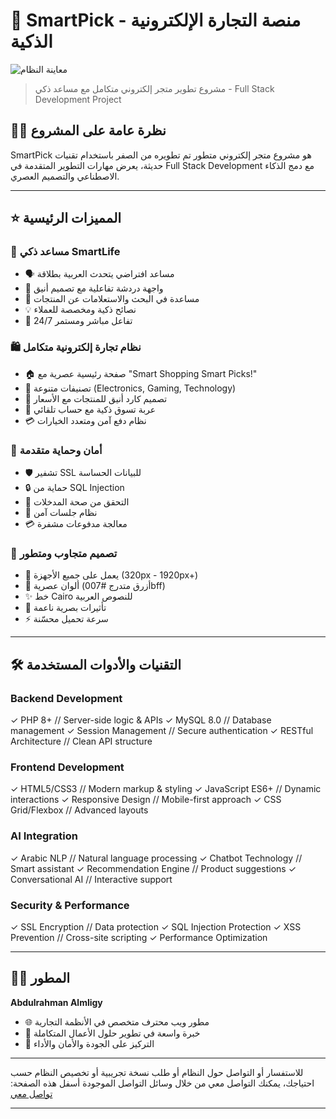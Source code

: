 # 🛒 SmartPick - منصة التجارة الإلكترونية الذكية

![معاينة النظام](https://aldhihaexams.com/video_2025-06-19_03-10-09.gif
)

> مشروع تطوير متجر إلكتروني متكامل مع مساعد ذكي - Full Stack Development Project

## 👨‍💻 نظرة عامة على المشروع

SmartPick هو مشروع متجر إلكتروني متطور تم تطويره من الصفر باستخدام تقنيات حديثة، يعرض مهارات التطوير المتقدمة في Full Stack Development مع دمج الذكاء الاصطناعي والتصميم العصري.

---

## ⭐ المميزات الرئيسية

### 🤖 مساعد ذكي SmartLife
- 🗣️ مساعد افتراضي يتحدث العربية بطلاقة
- 💬 واجهة دردشة تفاعلية مع تصميم أنيق
- 🎯 مساعدة في البحث والاستعلامات عن المنتجات
- 💡 نصائح ذكية ومخصصة للعملاء
- 🔄 تفاعل مباشر ومستمر 24/7

### 🛍️ نظام تجارة إلكترونية متكامل
- 🏠 صفحة رئيسية عصرية مع "Smart Shopping Smart Picks!"
- 📱 تصنيفات متنوعة (Electronics, Gaming, Technology)
- 🎨 تصميم كارد أنيق للمنتجات مع الأسعار
- 🛒 عربة تسوق ذكية مع حساب تلقائي
- 💳 نظام دفع آمن ومتعدد الخيارات

### 🔐 أمان وحماية متقدمة
- 🛡️ تشفير SSL للبيانات الحساسة
- 🔒 حماية من SQL Injection
- 🚫 التحقق من صحة المدخلات
- 🔑 نظام جلسات آمن
- 💳 معالجة مدفوعات مشفرة

### 📱 تصميم متجاوب ومتطور
- 📱 يعمل على جميع الأجهزة (320px - 1920px+)
- 🎨 ألوان عصرية (أزرق متدرج #007bff)
- ✨ خط Cairo للنصوص العربية
- 🌊 تأثيرات بصرية ناعمة
- ⚡ سرعة تحميل محسّنة

---

## 🛠️ التقنيات والأدوات المستخدمة

### Backend Development

✓ PHP 8+ // Server-side logic & APIs
✓ MySQL 8.0 // Database management
✓ Session Management // Secure authentication
✓ RESTful Architecture // Clean API structure


### Frontend Development

✓ HTML5/CSS3 // Modern markup & styling
✓ JavaScript ES6+ // Dynamic interactions
✓ Responsive Design // Mobile-first approach
✓ CSS Grid/Flexbox // Advanced layouts



### AI Integration
✓ Arabic NLP // Natural language processing
✓ Chatbot Technology // Smart assistant
✓ Recommendation Engine // Product suggestions
✓ Conversational AI // Interactive support


### Security & Performance
✓ SSL Encryption // Data protection
✓ SQL Injection Protection
✓ XSS Prevention // Cross-site scripting
✓ Performance Optimization



---

## 👨‍💻 المطور

**Abdulrahman Almligy**
- 🌐 مطور ويب محترف متخصص في الأنظمة التجارية
- 💼 خبرة واسعة في تطوير حلول الأعمال المتكاملة
- 🎯 التركيز على الجودة والأمان والأداء

---

للاستفسار أو التواصل حول النظام أو طلب نسخة تجريبية أو تخصيص النظام حسب احتياجك، يمكنك التواصل معي من خلال وسائل التواصل الموجودة أسفل هذه الصفحة:   [تواصل معي ](https://aldhihaexams.com/Almligy.php)

---
